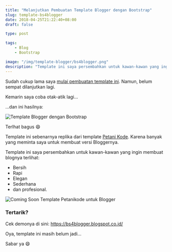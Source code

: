 ```yaml
---
title: "Melanjutkan Pembuatan Template Blogger dengan Bootstrap"
slug: template-bs4blogger
date: 2018-04-25T21:22:40+08:00
draft: false

type: post

tags:
    - Blog
    - Bootstrap

image: "/img/template-blogger/bs4blogger.png"
description: "Template ini saya persembahkan untuk kawan-kawan yang ingin membuat blognya terlihat: Bersih, Rapi, Elegan, Sederhana, dan profesional."
---
```


Sudah cukup lama saya [mulai pembuatan template ini](/blog/template-blogger).
Namun, belum sempat dilanjutkan lagi.

Kemarin saya coba otak-atik lagi...

...dan ini hasilnya:

![Template Blogger dengan Bootstrap](/img/template-blogger/bs4blogger.png)

Terlhat bagus 😄

Template ini sebenarnya replika dari template [Petani Kode](https://www.petanikode.com). 
Karena banyak yang meminta saya untuk membuat versi Bloggernya.

Template ini saya persembahkan untuk kawan-kawan yang ingin 
membuat blognya terlihat:

- Bersih
- Rapi
- Elegan
- Sederhana
- dan profesional.

![Coming Soon Template Petanikode untuk Blogger](https://3.bp.blogspot.com/-KzRiRE8FAtM/WuBBg6k5GzI/AAAAAAAAE8M/q7iR9_q-loUY1oZR1B_0HRmVAKcD0ipeQCK4BGAYYCw/s1600/bs4blogger-cover.png)

### Tertarik?

Cek demonya di sini: https://bs4blogger.blogspot.co.id/

Oya, template ini masih belum jadi...

Sabar ya 😄